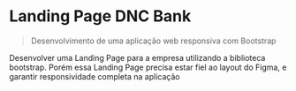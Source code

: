 # Landing Page DNC Bank
>Desenvolvimento de uma aplicação web responsiva com Bootstrap

Desenvolver uma Landing Page para a empresa utilizando a biblioteca bootstrap. Porém essa Landing Page precisa estar fiel ao layout do Figma, e garantir responsividade completa na aplicação

